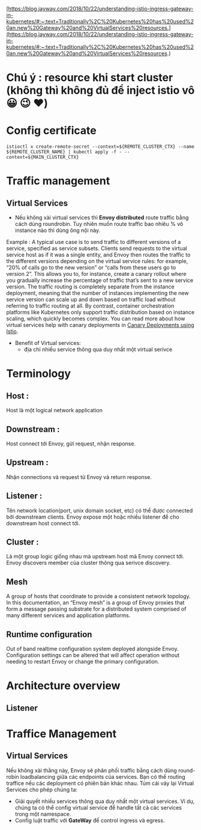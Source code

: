 [https://blog.jayway.com/2018/10/22/understanding-istio-ingress-gateway-in-kubernetes/#:~:text=Traditionally%2C%20Kubernetes%20has%20used%20an,new%20Gateway%20and%20VirtualServices%20resources.](https://blog.jayway.com/2018/10/22/understanding-istio-ingress-gateway-in-kubernetes/#:~:text=Traditionally%2C%20Kubernetes%20has%20used%20an,new%20Gateway%20and%20VirtualServices%20resources.)
# Chú ý : resource khi start cluster (không thì không đủ để inject istio vô :grinning: :wink: :heart:)
# Config certificate

```
istioctl x create-remote-secret --context=${REMOTE_CLUSTER_CTX} --name ${REMOTE_CLUSTER_NAME} | kubectl apply -f - --context=${MAIN_CLUSTER_CTX}
```
# Traffic management
## Virtual Services
- Nếu không xài virtual services thì **Envoy distributed** route traffic bằng cách dùng roundrobin. Tuy nhiên muốn route traffic bao nhiêu % vô instance nào thì dùng ông nội này.

Example :
A typical use case is to send traffic to different versions of a service, specified as service subsets. Clients send requests to the virtual service host as if it was a single entity, and Envoy then routes the traffic to the different versions depending on the virtual service rules: for example, “20% of calls go to the new version” or “calls from these users go to version 2”. This allows you to, for instance, create a canary rollout where you gradually increase the percentage of traffic that’s sent to a new service version. The traffic routing is completely separate from the instance deployment, meaning that the number of instances implementing the new service version can scale up and down based on traffic load without referring to traffic routing at all. By contrast, container orchestration platforms like Kubernetes only support traffic distribution based on instance scaling, which quickly becomes complex. You can read more about how virtual services help with canary deployments in [Canary Deployments using Istio](https://istio.io/latest/blog/2017/0.1-canary/).

- Benefit of Virtual services:
	-  địa chỉ nhiều service thông qua duy nhất một virtual serivce

# Terminology
## Host :
Host là một logical network application
## Downstream :
Host connect tới Envoy, gửi request, nhận response.
## Upstream :
Nhận connections và request từ Envoy và return response.
## Listener :
Tên network location(port, unix domain socket, etc) có thể được connected bởi downstream clients. Envoy expose một hoặc nhiều listener để cho downstream host connect tới.
## Cluster :
Là một group logic giống nhau mà upstream host mà Envoy connect tới. Envoy discovers member của cluster thông qua serivce discovery.

## Mesh
 A group of hosts that coordinate to provide a consistent network topology. In this documentation, an “Envoy mesh” is a group of Envoy proxies that form a message passing substrate for a distributed system comprised of many different services and application platforms.
## Runtime configuration
 Out of band realtime configuration system deployed alongside Envoy. Configuration settings can be altered that will affect operation without needing to restart Envoy or change the primary configuration.
# Architecture overview
## Listener

# Traffice Management
## Virtual Services
Nếu không xài thằng này, Envoy sẽ phân phối traffic bằng cách dùng round-robin loadbalancing giữa các endpoints của services. Bạn có thể routing traffice nếu các deployment có phiên bản khác nhau.
Túm cái váy lại Virtual Services cho phép chúng ta:
- Giải quyết nhiều services thông qua duy nhất một virtual services. Ví dụ, chúng ta có thể config virtual service để handle tất cả các services trong một namespace. 
- Config luật traffic với **GateWay** để control ingress và egress.


<!--stackedit_data:
eyJoaXN0b3J5IjpbLTQ5NDAzMDIsLTQ2MTAyNTI1OCwxNzExMj
E1NjQ1LDgyNjIzMjI0NiwxNzM4MjA2MTIsODk1ODAwOTAzLDE1
ODc3Mzg1ODgsMzQ0MjI4NzMyLDIwMDA1NzA0NjEsMTE5MTQ0MD
UxLDY5OTQ3MDU3NCwtMTg2MjIzMDk4NF19
-->